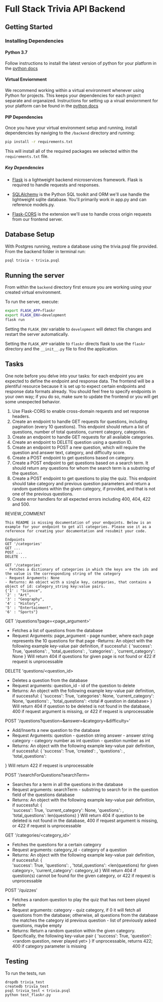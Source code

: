 # Full Stack Trivia API Backend

## Getting Started

### Installing Dependencies

#### Python 3.7

Follow instructions to install the latest version of python for your platform in the [python docs](https://docs.python.org/3/using/unix.html#getting-and-installing-the-latest-version-of-python)

#### Virtual Enviornment

We recommend working within a virtual environment whenever using Python for projects. This keeps your dependencies for each project separate and organaized. Instructions for setting up a virual enviornment for your platform can be found in the [python docs](https://packaging.python.org/guides/installing-using-pip-and-virtual-environments/)

#### PIP Dependencies

Once you have your virtual environment setup and running, install dependencies by naviging to the `/backend` directory and running:

```bash
pip install -r requirements.txt
```

This will install all of the required packages we selected within the `requirements.txt` file.

##### Key Dependencies

- [Flask](http://flask.pocoo.org/)  is a lightweight backend microservices framework. Flask is required to handle requests and responses.

- [SQLAlchemy](https://www.sqlalchemy.org/) is the Python SQL toolkit and ORM we'll use handle the lightweight sqlite database. You'll primarily work in app.py and can reference models.py. 

- [Flask-CORS](https://flask-cors.readthedocs.io/en/latest/#) is the extension we'll use to handle cross origin requests from our frontend server. 

## Database Setup
With Postgres running, restore a database using the trivia.psql file provided. From the backend folder in terminal run:
```bash
psql trivia < trivia.psql
```

## Running the server

From within the `backend` directory first ensure you are working using your created virtual environment.

To run the server, execute:

```bash
export FLASK_APP=flaskr
export FLASK_ENV=development
flask run
```

Setting the `FLASK_ENV` variable to `development` will detect file changes and restart the server automatically.

Setting the `FLASK_APP` variable to `flaskr` directs flask to use the `flaskr` directory and the `__init__.py` file to find the application. 

## Tasks

One note before you delve into your tasks: for each endpoint you are expected to define the endpoint and response data. The frontend will be a plentiful resource because it is set up to expect certain endpoints and response data formats already. You should feel free to specify endpoints in your own way; if you do so, make sure to update the frontend or you will get some unexpected behavior. 

1. Use Flask-CORS to enable cross-domain requests and set response headers. 
2. Create an endpoint to handle GET requests for questions, including pagination (every 10 questions). This endpoint should return a list of questions, number of total questions, current category, categories. 
3. Create an endpoint to handle GET requests for all available categories. 
4. Create an endpoint to DELETE question using a question ID. 
5. Create an endpoint to POST a new question, which will require the question and answer text, category, and difficulty score. 
6. Create a POST endpoint to get questions based on category. 
7. Create a POST endpoint to get questions based on a search term. It should return any questions for whom the search term is a substring of the question. 
8. Create a POST endpoint to get questions to play the quiz. This endpoint should take category and previous question parameters and return a random questions within the given category, if provided, and that is not one of the previous questions. 
9. Create error handlers for all expected errors including 400, 404, 422 and 500. 

REVIEW_COMMENT
```
This README is missing documentation of your endpoints. Below is an example for your endpoint to get all categories. Please use it as a reference for creating your documentation and resubmit your code. 

Endpoints
GET '/categories'
GET ...
POST ...
DELETE ...

GET '/categories'
- Fetches a dictionary of categories in which the keys are the ids and the value is the corresponding string of the category
- Request Arguments: None
- Returns: An object with a single key, categories, that contains a object of id: category_string key:value pairs. 
{'1' : "Science",
'2' : "Art",
'3' : "Geography",
'4' : "History",
'5' : "Entertainment",
'6' : "Sports"}

```

GET '/questions?page=<page_argument>'
- Fetches a list of questions from the database
- Request Arguments: page_argument - page number, where each page represents the 10 questions for that page
-Returns: An object with the following example key-value pair definition, if successful:
{
    'success': True,
    'questions': <list of questions for that page>,
    'total_questions': <total questions in the database>,
    'categories': <list of categories from the database>,
    'current_category': None
}
Will return 404 if questions for given page is not found or 422 if request is unprocessable

DELETE 'questions/<question_id>
- Deletes a question from the database
- Request arguments: question_id - id of the question to delete
- Returns:  An object with the following example key-value pair definition, if successful:
{
    'success': True,
    'categories': None,
    'current_category': None,
    'questions': <list of all questions in database>,
    'total_questions': <total # question in database>
}
Will return 404 if question to be deleted is not found in the database, 400
if request argument is missing, or 422 if request is unprocessable

POST '/questions?question=<question string>&answer=<answer string>&category=<category num>&difficulty=<difficulty num>'
- Add/Inserts a new question to the database
- Request Arguments:
question - question string
answer - answer string
category - category number as int
question - question number as int
- Returns:  An object with the following example key-value pair definition, if successful:
{
    'success': True,
    'created': <new question.id that got inserted>,
    'questions': <list of all questions in db>,
    'total_questions': <total number of questions in the database>

}
Will return 422 if request is unprocessable

POST '/searchForQuestions?searchTerm=<search string>
- Searches for a term in all the questions in the database
- Request arguments: searchTerm - substring to search for in the question field of the questions database
- Returns:  An object with the following example key-value pair definition, if successful:
{         
    'success': True,
    'current_category': None,
    'questions': <list of questions that has the substring value in searchTerm>,
    'total_questions': len(questions)
}
Will return 404 if question to be deleted is not found in the database, 400
if request argument is missing, or 422 if request is unprocessable

GET '/categories/<category_id>'
- Fetches the questions for a certain category
- Request arguments: category_id - category of a question
- Returns: An object with the following example key-value pair definition, if successful:
{         
    'success': True,
    'questions': <list of questions for given category>,
    'total_questions': <len(questions) for given category>,
    'current_category': category_id
}
Will return 404 if question(s) cannot be found for the given category, or 422 if request is unprocessable

POST '/quizzes'
- Fetches a random question to play the quiz that has not been played before
- Request arguments: 
category - quiz category, if 0 it will fetch all questions from the database; otherwise, all questions from the database the matches the category id 
previous question - list of previously asked questions, maybe empty
- Returns: Return a random question within the given category. Specifically, the following key-value pair
{
    'success': True,
    'question': <random question, never played yet>
}
If unprocessable, returns 422; 400 if category parameter is missing

## Testing
To run the tests, run
```
dropdb trivia_test
createdb trivia_test
psql trivia_test < trivia.psql
python test_flaskr.py
```